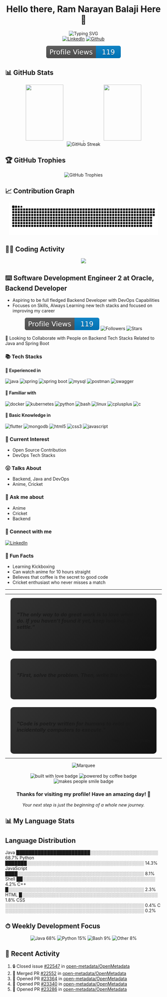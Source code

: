 <div align="center">
  <h1>Hello there, Ram Narayan Balaji Here 👋</h1>
</div>

<div align="center">
  <img src="https://readme-typing-svg.herokuapp.com?font=Montserrat&weight=600&size=30&duration=3000&pause=1000&color=F77B11&center=true&vCenter=true&random=false&width=980&lines=Software+Development+Engineer+2+at+Oracle;Backend+Developer;DevOps+Enthusiast;Anime+and+Cricket+Fan;Always+Learning" alt="Typing SVG" />
</div>

<div align="center">
  <a href="https://www.linkedin.com/in/ram-narayan-balaji-954a6a31a/"><img src="https://img.shields.io/badge/LinkedIn-0077B5?style=for-the-badge&logo=linkedin&logoColor=white" alt="LinkedIn" /></a>
  <a href="https://github.com/yan-3005"><img src="https://img.shields.io/badge/GitHub-100000?style=for-the-badge&logo=github&logoColor=white" alt="Github"/></a>
</div>

<p align="center">
  <img src="dist/profile-views.svg" alt="Profile Views"/>
</p>

## 📊 GitHub Stats
<div align="center">
  <a href="https://github.com/yan-3005">
    <img height="180em" width="49%" src="https://github-readme-stats-eight-theta.vercel.app/api?username=yan-3005&show_icons=true&theme=radical&include_all_commits=true&count_private=true&hide_border=true&bg_color=0D1117"/>
    <img height="180em" width="49%" src="https://github-readme-stats-eight-theta.vercel.app/api/top-langs/?username=yan-3005&layout=compact&langs_count=8&theme=radical&hide_border=true&hide=c%2B%2B,html,css&custom_title=My%20Top%20Languages&bg_color=0D1117"/>
  </a>
</div>

<div align="center">
  <img width="90%" src="https://github-readme-streak-stats.herokuapp.com/?user=yan-3005&theme=radical&hide_border=true&background=0D1117&stroke=f34f29&fire=FF4500&ring=FD428E&currStreakLabel=FD428E" alt="GitHub Streak" />
</div>

## 🏆 GitHub Trophies
<div align="center">
  <img width="95%" src="https://github-profile-trophy.vercel.app/?username=yan-3005&theme=radical&no-bg=true&no-frame=true&column=7&margin-w=15&margin-h=15&rank=SSS,SS,S,AAA,AA,A,B,C" alt="GitHub Trophies" />
</div>

## 📈 Contribution Graph
<div align="center">
  <a href="https://github.com/yan-3005">
    <picture>
      <source media="(prefers-color-scheme: dark)" srcset="https://raw.githubusercontent.com/yan-3005/yan-3005/main/dist/github-contribution-grid-snake-dark.svg" />
      <source media="(prefers-color-scheme: light)" srcset="https://raw.githubusercontent.com/yan-3005/yan-3005/main/dist/github-contribution-grid-snake.svg" />
      <img alt="github contribution grid snake animation" src="https://raw.githubusercontent.com/yan-3005/yan-3005/main/dist/github-contribution-grid-snake.svg" width="95%">
    </picture>
  </a>
</div>

## 👨‍💻 Coding Activity
<div align="center">
  <img src="https://raw.githubusercontent.com/SP-XD/SP-XD/main/images/dev-working_rounded.gif" width="300" />
</div>



## ⌨️ Software Development Engineer 2 at Oracle, Backend Developer 
-  Aspiring to be full fledged Backend Developer with DevOps Capabilities
-  Focuses on Skills, Always Learning new tech stacks and focused on improving my career

<div align="center">
  <img src="dist/profile-views.svg" alt="Profile Views" />
  <img src="https://img.shields.io/github/followers/yan-3005?style=for-the-badge&color=success" alt="Followers" />
  <img src="https://img.shields.io/github/stars/yan-3005?style=for-the-badge&color=orange" alt="Stars" />
</div>

👐 Looking to Collaborate with People on Backend Tech Stacks Related to Java and Spring Boot
    
### 📚 Tech Stacks
  
#### 🥇 Experienced in 
<p align="left">
  <img src="https://img.shields.io/badge/Java-ED8B00?style=for-the-badge&logo=java&logoColor=white" alt="java"/>
  <img src="https://img.shields.io/badge/Spring-6DB33F?style=for-the-badge&logo=spring&logoColor=white" alt="spring"/>
  <img src="https://img.shields.io/badge/Spring_Boot-6DB33F?style=for-the-badge&logo=spring-boot&logoColor=white" alt="spring boot"/>
  <img src="https://img.shields.io/badge/MySQL-00000F?style=for-the-badge&logo=mysql&logoColor=white" alt="mysql"/>
  <img src="https://img.shields.io/badge/Postman-FF6C37?style=for-the-badge&logo=Postman&logoColor=white" alt="postman"/>
  <img src="https://img.shields.io/badge/Swagger-85EA2D?style=for-the-badge&logo=Swagger&logoColor=black" alt="swagger"/>
</p>

#### 🥈 Familiar with 
<p align="left">
  <img src="https://img.shields.io/badge/Docker-2CA5E0?style=for-the-badge&logo=docker&logoColor=white" alt="docker"/>
  <img src="https://img.shields.io/badge/Kubernetes-326CE5?style=for-the-badge&logo=kubernetes&logoColor=white" alt="kubernetes"/>
  <img src="https://img.shields.io/badge/Python-3776AB?style=for-the-badge&logo=python&logoColor=white" alt="python"/>
  <img src="https://img.shields.io/badge/Shell_Script-121011?style=for-the-badge&logo=gnu-bash&logoColor=white" alt="bash"/>
  <img src="https://img.shields.io/badge/Linux-FCC624?style=for-the-badge&logo=linux&logoColor=black" alt="linux"/>
  <img src="https://img.shields.io/badge/C%2B%2B-00599C?style=for-the-badge&logo=c%2B%2B&logoColor=white" alt="cplusplus"/>
  <img src="https://img.shields.io/badge/C-00599C?style=for-the-badge&logo=c&logoColor=white" alt="c"/>
</p>

#### 🥉 Basic Knowledge in
<p align="left">
  <img src="https://img.shields.io/badge/Flutter-02569B?style=for-the-badge&logo=flutter&logoColor=white" alt="flutter"/>
  <img src="https://img.shields.io/badge/MongoDB-4EA94B?style=for-the-badge&logo=mongodb&logoColor=white" alt="mongodb"/>
  <img src="https://img.shields.io/badge/HTML5-E34F26?style=for-the-badge&logo=html5&logoColor=white" alt="html5"/>
  <img src="https://img.shields.io/badge/CSS3-1572B6?style=for-the-badge&logo=css3&logoColor=white" alt="css3"/>
  <img src="https://img.shields.io/badge/JavaScript-F7DF1E?style=for-the-badge&logo=javascript&logoColor=black" alt="javascript"/>
</p>
    
### 🍾 Current Interest
- Open Source Contribution
- DevOps Tech Stacks
    
### 😮 Talks About
- Backend, Java and DevOps
- Anime, Cricket
    
### 🎥 Ask me about
- Anime
- Cricket
- Backend
    
### 🤝 Connect with me
<p align="left">
  <a href="https://www.linkedin.com/in/ram-narayan-balaji-954a6a31a/" target="blank">
    <img align="center" src="https://img.shields.io/badge/LinkedIn-0077B5?style=for-the-badge&logo=linkedin&logoColor=white" alt="LinkedIn"/>
  </a>

</p>

### 🥊 Fun Facts
- Learning Kickboxing
- Can watch anime for 10 hours straight
- Believes that coffee is the secret to good code
- Cricket enthusiast who never misses a match

---
<div align="center">
  <table>
    <tr>
      <td>
        <div style="border-radius: 10px; overflow: hidden; background: linear-gradient(135deg, #333, #111); padding: 20px; margin: 10px;">
          <h3><i>"The only way to do great work is to love what you do. If you haven't found it yet, keep looking. Don't settle."</i></h3>
          <p align="right">- Steve Jobs</p>
        </div>
      </td>
    </tr>
    <tr>
      <td>
        <div style="border-radius: 10px; overflow: hidden; background: linear-gradient(135deg, #333, #111); padding: 20px; margin: 10px;">
          <h3><i>"First, solve the problem. Then, write the code."</i></h3>
          <p align="right">- John Johnson</p>
        </div>
      </td>
    </tr>
    <tr>
      <td>
        <div style="border-radius: 10px; overflow: hidden; background: linear-gradient(135deg, #333, #111); padding: 20px; margin: 10px;">
          <h3><i>"Code is poetry written for humans to read and incidentally computers to execute."</i></h3>
          <p align="right">- Ward Cunningham</p>
        </div>
      </td>
    </tr>
  </table>
</div>

<div align="center">
  <img src="https://raw.githubusercontent.com/BrunnerLivio/brunnerlivio/master/images/marquee.svg" alt="Marquee" />
  <br><br>
  <img src="https://forthebadge.com/images/badges/built-with-love.svg" alt="built with love badge" />
  <img src="https://forthebadge.com/images/badges/powered-by-coffee.svg" alt="powered by coffee badge" />
  <img src="https://forthebadge.com/images/badges/makes-people-smile.svg" alt="makes people smile badge" />
</div>

<div align="center">
  <h3>Thanks for visiting my profile! Have an amazing day! 🙏</h3>
  <p><i>Your next step is just the beginning of a whole new journey.</i></p>
</div>

## 📊 My Language Stats
<!-- START_SECTION:lang-stats -->
## Language Distribution

Java       ████████████████████████░░░░░░░░░░░░░░░░░░░░░░  68.7%
Python     ███████░░░░░░░░░░░░░░░░░░░░░░░░░░░░░░░░░░░░░░  14.3%
JavaScript ████░░░░░░░░░░░░░░░░░░░░░░░░░░░░░░░░░░░░░░░░░   8.1%
Shell      ██░░░░░░░░░░░░░░░░░░░░░░░░░░░░░░░░░░░░░░░░░░░   4.2%
C++        █░░░░░░░░░░░░░░░░░░░░░░░░░░░░░░░░░░░░░░░░░░░░   2.3%
HTML       █░░░░░░░░░░░░░░░░░░░░░░░░░░░░░░░░░░░░░░░░░░░░   1.8%
CSS        ░░░░░░░░░░░░░░░░░░░░░░░░░░░░░░░░░░░░░░░░░░░░░   0.4%
C          ░░░░░░░░░░░░░░░░░░░░░░░░░░░░░░░░░░░░░░░░░░░░░   0.2%
<!-- END_SECTION:lang-stats -->

## ⏱ Weekly Development Focus
<div align="center">
  <img src="https://img.shields.io/badge/Java-68%25-red?style=for-the-badge&logo=java&logoColor=white" alt="Java 68%" />
  <img src="https://img.shields.io/badge/Python-15%25-blue?style=for-the-badge&logo=python&logoColor=white" alt="Python 15%" />
  <img src="https://img.shields.io/badge/Bash-9%25-green?style=for-the-badge&logo=gnu-bash&logoColor=white" alt="Bash 9%" />
  <img src="https://img.shields.io/badge/Other-8%25-lightgrey?style=for-the-badge" alt="Other 8%" />
</div>

## 🔄 Recent Activity
<!--START_SECTION:activity-->
1. 🔒 Closed issue [#22547](https://github.com/open-metadata/OpenMetadata/issues/22547) in [open-metadata/OpenMetadata](https://github.com/open-metadata/OpenMetadata)
2. 🎉 Merged PR [#22552](https://github.com/open-metadata/OpenMetadata/pull/22552) in [open-metadata/OpenMetadata](https://github.com/open-metadata/OpenMetadata)
3. 💪 Opened PR [#23364](https://github.com/open-metadata/OpenMetadata/pull/23364) in [open-metadata/OpenMetadata](https://github.com/open-metadata/OpenMetadata)
4. 💪 Opened PR [#23340](https://github.com/open-metadata/OpenMetadata/pull/23340) in [open-metadata/OpenMetadata](https://github.com/open-metadata/OpenMetadata)
5. 💪 Opened PR [#23286](https://github.com/open-metadata/OpenMetadata/pull/23286) in [open-metadata/OpenMetadata](https://github.com/open-metadata/OpenMetadata)
<!--END_SECTION:activity-->

<!--
**yan-3005/yan-3005** is a ✨ _special_ ✨ repository because its `README.md` (this file) appears on your GitHub profile.
-->